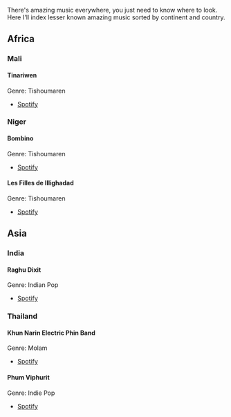 There's amazing music everywhere, you just need to know where to look.  
Here I'll index lesser known amazing music sorted by continent and country.

## Africa
### Mali
#### Tinariwen
Genre: Tishoumaren
- [Spotify](https://open.spotify.com/artist/2sf2owtFSCvz2MLfxmNdkb?si=uKAg_IAhR0qlGPtNSggK0w)

### Niger
#### Bombino
Genre: Tishoumaren
- [Spotify](https://open.spotify.com/artist/7s4I6rDvTcdBDKElVbtsAN?si=3vTKZxxxTxKDPJQiujtPbQ)

#### Les Filles de Illighadad
Genre: Tishoumaren
- [Spotify](https://open.spotify.com/artist/45EoOvcenErsYkaJUnqjJv?si=MJ7UiSKjQIuiAUASa4MHkg)

## Asia
### India
#### Raghu Dixit
Genre: Indian Pop
- [Spotify](https://open.spotify.com/artist/72578usTM6Cj5qWsi471Nc?si=NeWeuu5QQtiUTsLTan6P2g)

### Thailand
#### Khun Narin Electric Phin Band
Genre: Molam
- [Spotify](https://open.spotify.com/artist/63zawOgIPFW8J6QTTJiRX1?si=Opacl82KSUuKN5hjYUwDTA)

#### Phum Viphurit
Genre: Indie Pop
- [Spotify](https://open.spotify.com/artist/5mqguTgtaoCMNMZD6txCh6?si=N1us93JrTmG_Pzpmd5wcjw)